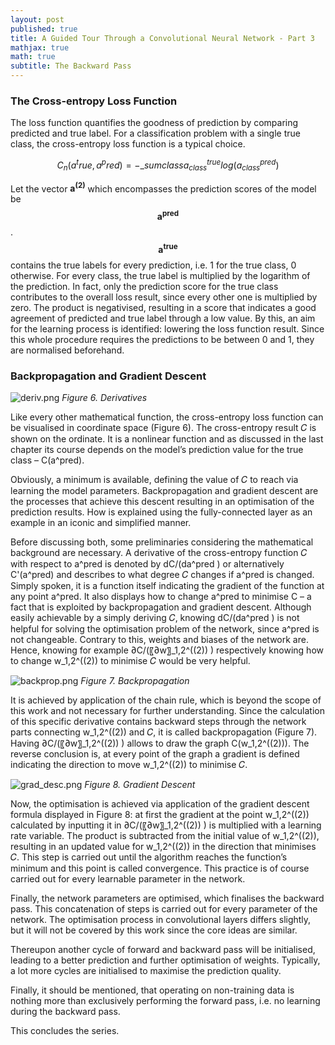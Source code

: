 ```yaml
---
layout: post
published: true
title: A Guided Tour Through a Convolutional Neural Network - Part 3
mathjax: true
math: true
subtitle: The Backward Pass
---
```

### The Cross-entropy Loss Function

The loss function quantifies the goodness of prediction by comparing predicted and true label. For a classification problem with a single true class, the cross-entropy loss function is a typical choice. 

$$C_{n}(a^true,a^pred)=-\_sum{class} a_{class}^{true}log(a_{class}^{pred})$$

Let the vector $\boldsymbol{a^{(2)}}$ which encompasses the prediction scores of the model be  $$\boldsymbol{a^{pred}}$$.  $$\boldsymbol{a^{true}}$$ contains the true labels for every prediction, i.e. 1 for the true class, 0 otherwise. For every class, the true label is multiplied by the logarithm of the prediction. In fact, only the prediction score for the true class contributes to the overall loss result, since every other one is multiplied by zero. The product is negativised, resulting in a score that indicates a good agreement of predicted and true label through a low value. By this, an aim for the learning process is identified: lowering the loss function result. Since this whole procedure requires the predictions to be between 0 and 1, they are normalised beforehand.


### Backpropagation and Gradient Descent

![deriv.png]({{site.baseurl}}/img/deriv.png)
*Figure 6. Derivatives*

Like every other mathematical function, the cross-entropy loss function can be visualised in coordinate space (Figure 6). The cross-entropy result 𝐶 is shown on the ordinate. It is a nonlinear function and as discussed in the last chapter its course depends on the model’s prediction value for the true class – C(a^pred).

Obviously, a minimum is available, defining the value of 𝐶 to reach via learning the model parameters. Backpropagation and gradient descent are the processes that achieve this descent resulting in an optimisation of the prediction results. How is explained using the fully-connected layer as an example in an iconic and simplified manner.

Before discussing both, some preliminaries considering the mathematical background are necessary. A derivative of the cross-entropy function 𝐶 with respect to a^pred is denoted by dC/(da^pred ) or alternatively C'(a^pred) and describes to what degree 𝐶 changes if a^pred is changed. Simply spoken, it is a function itself indicating the gradient of the function at any point a^pred. It also displays how to change  a^pred to minimise C – a fact that is exploited by backpropagation and gradient descent. Although easily achievable by a simply deriving 𝐶, knowing dC/(da^pred ) is not helpful for solving the optimisation problem of the network, since a^pred is not changeable. Contrary to this, weights and biases of the network are. Hence, knowing for example ∂C/(〖∂w〗_1,2^((2)) )  respectively knowing how to change w_1,2^((2)) to minimise 𝐶 would be very helpful. 

![backprop.png]({{site.baseurl}}/img/backprop.png)
*Figure 7. Backpropagation*

It is achieved by application of the chain rule, which is beyond the scope of this work and not necessary for further understanding. Since the calculation of this specific derivative contains backward steps through the network parts connecting w_1,2^((2)) and 𝐶, it is called backpropagation (Figure 7). Having ∂C/(〖∂w〗_1,2^((2)) ) allows to draw the graph C(w_1,2^((2))). The reverse conclusion is, at every point of the graph a gradient is defined indicating the direction to move w_1,2^((2))  to minimise 𝐶.

![grad_desc.png]({{site.baseurl}}/img/grad_desc.png)
*Figure 8. Gradient Descent*

Now, the optimisation is achieved via application of the gradient descent formula displayed in Figure 8: at first the gradient at the point w_1,2^((2)) calculated by inputting it in ∂C/(〖∂w〗_1,2^((2)) )  is multiplied with a learning rate variable. The product is subtracted from the initial value of w_1,2^((2)), resulting in an updated value for w_1,2^((2)) in the direction that minimises 𝐶. This step is carried out until the algorithm reaches the function’s minimum and this point is called convergence. This practice is of course carried out for every learnable parameter in the network. 

Finally, the network parameters are optimised, which finalises the backward pass. This concatenation of steps is carried out for every parameter of the network. The optimisation process in convolutional layers differs slightly, but it will not be covered by this work since the core ideas are similar. 

Thereupon another cycle of forward and backward pass will be initialised, leading to a better prediction and further optimisation of weights. Typically, a lot more cycles are initialised to maximise the prediction quality.

Finally, it should be mentioned, that operating on non-training data is nothing more than exclusively performing the forward pass, i.e. no learning during the backward pass.

This concludes the series.

